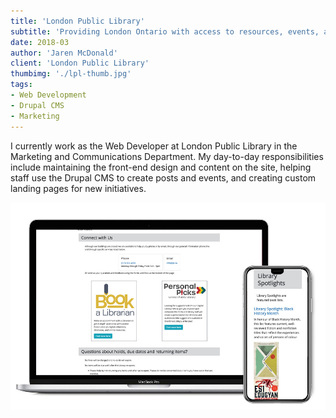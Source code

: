 ```yaml
---
title: 'London Public Library'
subtitle: 'Providing London Ontario with access to resources, events, and programs'
date: 2018-03
author: 'Jaren McDonald'
client: 'London Public Library'
thumbimg: './lpl-thumb.jpg'
tags:
- Web Development
- Drupal CMS
- Marketing
---
```


I currently work as the Web Developer at London Public Library in the Marketing and Communications Department. My day-to-day responsibilities include maintaining the front-end design and content on the site, helping staff use the Drupal CMS to create posts and events, and creating custom landing pages for new initiatives. 

![London Public Library pages on a laptop and iPhone screen](./lpl-homepage.jpg)